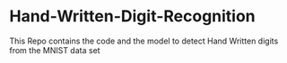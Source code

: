 # Hand-Written-Digit-Recognition
This Repo contains the code and the model to detect Hand Written digits from the MNIST data set
